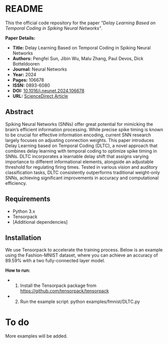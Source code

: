 # README

This the official code repository for the paper *"Delay Learning Based on Temporal Coding in Spiking Neural Networks"*.

**Paper Details:**
- **Title:** Delay Learning Based on Temporal Coding in Spiking Neural Networks
- **Authors:** Pengfei Sun, Jibin Wu, Malu Zhang, Paul Devos, Dick Botteldooren
- **Journal:** Neural Networks
- **Year:** 2024
- **Pages:** 106678
- **ISSN:** 0893-6080
- **DOI:** [10.1016/j.neunet.2024.106678](https://doi.org/10.1016/j.neunet.2024.106678)
- **URL:** [ScienceDirect Article](https://www.sciencedirect.com/science/article/pii/S0893608024006026)

## Abstract
Spiking Neural Networks (SNNs) offer great potential for mimicking the brain’s efficient information processing. While precise spike timing is known to be crucial for effective information encoding, current SNN research largely focuses on adjusting connection weights. This paper introduces Delay Learning based on Temporal Coding (DLTC), a novel approach that combines delay learning with temporal coding to optimize spike timing in SNNs. DLTC incorporates a learnable delay shift that assigns varying importance to different informational elements, alongside an adjustable threshold for regulating firing times. Tested in various vision and auditory classification tasks, DLTC consistently outperforms traditional weight-only SNNs, achieving significant improvements in accuracy and computational efficiency. 


## Requirements
- Python 3.x
- Tensorpack
- [Additional dependencies]

## Installation

We use Tensorpack to accelerate the training process. Below is an example using the Fashion-MNIST dataset, where you can achieve an accuracy of 89.59% with a two fully-connected layer model.

**How to run:**
- 1. Install the Tensorpack package from https://github.com/tensorpack/tensorpack
- 2. Run the example script:  python examples/fmnist/DLTC.py

# To do #
More examples will be added. 


